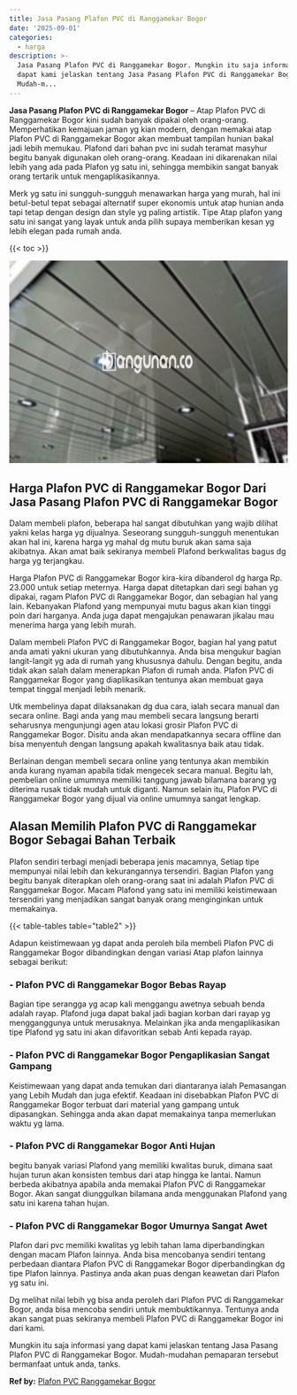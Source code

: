 ```yaml
---
title: Jasa Pasang Plafon PVC di Ranggamekar Bogor
date: '2025-09-01'
categories:
  - harga
description: >-
  Jasa Pasang Plafon PVC di Ranggamekar Bogor. Mungkin itu saja informasi yang
  dapat kami jelaskan tentang Jasa Pasang Plafon PVC di Ranggamekar Bogor.
  Mudah-m...
---
```


**Jasa Pasang Plafon PVC di Ranggamekar Bogor** – Atap Plafon PVC di Ranggamekar Bogor kini sudah banyak dipakai oleh orang-orang. Memperhatikan kemajuan jaman yg kian modern, dengan memakai atap Plafon PVC di Ranggamekar Bogor akan membuat tampilan hunian bakal jadi lebih memukau. Plafond dari bahan pvc ini sudah teramat masyhur begitu banyak digunakan oleh orang-orang. Keadaan ini dikarenakan nilai lebih yang ada pada Plafon yg satu ini, sehingga membikin sangat banyak orang tertarik untuk mengaplikasikannya.

Merk yg satu ini sungguh-sungguh menawarkan harga yang murah, hal ini betul-betul tepat sebagai alternatif super ekonomis untuk atap hunian anda tapi tetap dengan design dan style yg paling artistik. Tipe Atap plafon yang satu ini sangat yang layak untuk anda pilih supaya memberikan kesan yg lebih elegan pada rumah anda.

{{< toc >}}

![Jasa Pasang Plafon PVC di Ranggamekar Bogor](/images/flafond-pvc-murah07.png)

## Harga Plafon PVC di Ranggamekar Bogor Dari Jasa Pasang Plafon PVC di Ranggamekar Bogor

Dalam membeli plafon, beberapa hal sangat dibutuhkan yang wajib dilihat yakni kelas harga yg dijualnya. Seseorang sungguh-sungguh menentukan akan hal ini, karena harga yg mahal dg mutu buruk akan sama saja akibatnya. Akan amat baik sekiranya membeli Plafond berkwalitas bagus dg harga yg terjangkau.

Harga Plafon PVC di Ranggamekar Bogor kira-kira dibanderol dg harga Rp. 23.000 untuk setiap meternya. Harga dapat ditetapkan dari segi bahan yg dipakai, ragam Plafon PVC di Ranggamekar Bogor, dan sebagian hal yang lain. Kebanyakan Plafond yang mempunyai mutu bagus akan kian tinggi poin dari harganya. Anda juga dapat mengajukan penawaran jikalau mau menerima harga yang lebih murah.

Dalam membeli Plafon PVC di Ranggamekar Bogor, bagian hal yang patut anda amati yakni ukuran yang dibutuhkannya. Anda bisa mengukur bagian langit-langit yg ada di rumah yang khususnya dahulu. Dengan begitu, anda tidak akan salah dalam menerapkan Plafon di rumah anda. Plafon PVC di Ranggamekar Bogor yang diaplikasikan tentunya akan membuat gaya tempat tinggal menjadi lebih menarik.

Utk membelinya dapat dilaksanakan dg dua cara, ialah secara manual dan secara online. Bagi anda yang mau membeli secara langsung berarti seharusnya mengunjungi agen atau lokasi grosir Plafon PVC di Ranggamekar Bogor. Disitu anda akan mendapatkannya secara offline dan bisa menyentuh dengan langsung apakah kwalitasnya baik atau tidak.

Berlainan dengan membeli secara online yang tentunya akan membikin anda kurang nyaman apabila tidak mengecek secara manual. Begitu lah, pembelian online umumnya memiliki tanggung jawab bilamana barang yg diterima rusak tidak mudah untuk diganti. Namun selain itu, Plafon PVC di Ranggamekar Bogor yang dijual via online umumnya sangat lengkap.

## Alasan Memilih Plafon PVC di Ranggamekar Bogor Sebagai Bahan Terbaik

Plafon sendiri terbagi menjadi beberapa jenis macamnya, Setiap tipe mempunyai nilai lebih dan kekurangannya tersendiri. Bagian Plafon yang begitu banyak diterapkan oleh orang-orang saat ini adalah Plafon PVC di Ranggamekar Bogor. Macam Plafond yang satu ini memiliki keistimewaan tersendiri yang menjadikan sangat banyak orang menginginkan untuk memakainya.

{{< table-tables table="table2" >}}

Adapun keistimewaan yg dapat anda peroleh bila membeli Plafon PVC di Ranggamekar Bogor dibandingkan dengan variasi Atap plafon lainnya sebagai berikut:

### \- Plafon PVC di Ranggamekar Bogor Bebas Rayap

Bagian tipe serangga yg acap kali menggangu awetnya sebuah benda adalah rayap. Plafond juga dapat bakal jadi bagian korban dari rayap yg mengganggunya untuk merusaknya. Melainkan jika anda mengaplikasikan tipe Plafond yg satu ini akan difavoritkan sebab Anti kepada rayap.

### \- Plafon PVC di Ranggamekar Bogor Pengaplikasian Sangat Gampang

Keistimewaan yang dapat anda temukan dari diantaranya ialah Pemasangan yang Lebih Mudah dan juga efektif. Keadaan ini disebabkan Plafon PVC di Ranggamekar Bogor terbuat dari material yang gampang untuk dipasangkan. Sehingga anda akan dapat memakainya tanpa memerlukan waktu yg lama.

### \- Plafon PVC di Ranggamekar Bogor Anti Hujan

begitu banyak variasi Plafond yang memiliki kwalitas buruk, dimana saat hujan turun akan konsisten tembus dari atap hingga ke lantai. Namun berbeda akibatnya apabila anda memakai Plafon PVC di Ranggamekar Bogor. Akan sangat diunggulkan bilamana anda menggunakan Plafond yang satu ini karena tahan hujan.

### \- Plafon PVC di Ranggamekar Bogor Umurnya Sangat Awet

Plafon dari pvc memiliki kwalitas yg lebih tahan lama diperbandingkan dengan macam Plafon lainnya. Anda bisa mencobanya sendiri tentang perbedaan diantara Plafon PVC di Ranggamekar Bogor diperbandingkan dg tipe Plafon lainnya. Pastinya anda akan puas dengan keawetan dari Plafon yg satu ini.

Dg melihat nilai lebih yg bisa anda peroleh dari Plafon PVC di Ranggamekar Bogor, anda bisa mencoba sendiri untuk membuktikannya. Tentunya anda akan sangat puas sekiranya membeli Plafon PVC di Ranggamekar Bogor ini dari kami.

Mungkin itu saja informasi yang dapat kami jelaskan tentang Jasa Pasang Plafon PVC di Ranggamekar Bogor. Mudah-mudahan pemaparan tersebut bermanfaat untuk anda, tanks.

**Ref by:** [Plafon PVC Ranggamekar Bogor](https://id.wikipedia.org/wiki/Plafon)
